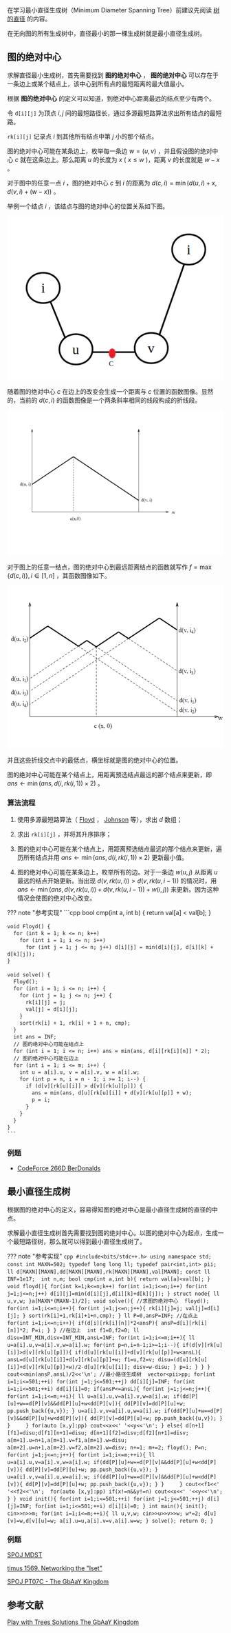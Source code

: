 在学习最小直径生成树（Minimum Diameter Spanning Tree）前建议先阅读 [树的直径](./tree-diameter.md) 的内容。

在无向图的所有生成树中，直径最小的那一棵生成树就是最小直径生成树。

## 图的绝对中心

求解直径最小生成树，首先需要找到 **图的绝对中心** ， **图的绝对中心** 可以存在于一条边上或某个结点上，该中心到所有点的最短距离的最大值最小。

根据 **图的绝对中心** 的定义可以知道，到绝对中心距离最远的结点至少有两个。

令 `d[i][j]` 为顶点 $i,j$ 间的最短路径长，通过多源最短路算法求出所有结点的最短路。

 `rk[i][j]` 记录点 $i$ 到其他所有结点中第 $j$ 小的那个结点。

图的绝对中心可能在某条边上，枚举每一条边 $w=(u,v)$ ，并且假设图的绝对中心 $c$ 就在这条边上。那么距离 $u$ 的长度为 $x$ ( $x \leq w$ )，距离 $v$ 的长度就是 $w - x$ 。

对于图中的任意一点 $i$ ，图的绝对中心 $c$ 到 $i$ 的距离为 $d(c,i)=\min(d(u,i) + x, d(v,i) + (w - x))$ 。

举例一个结点 $i$ ，该结点与图的绝对中心的位置关系如下图。

![mdst1](./images/mdst-1.png)

随着图的绝对中心 $c$ 在边上的改变会生成一个距离与 $c$ 位置的函数图像。显然的，当前的 $d(c,i)$ 的函数图像是一个两条斜率相同的线段构成的折线段。

![mdst2](./images/mdst-2.png)

对于图上的任意一结点，图的绝对中心到最远距离结点的函数就写作 $f = \max\{ d(c,i)\},i \in[1,n]$ ，其函数图像如下。

![mdst3](./images/mdst-3.png)

并且这些折线交点中的最低点，横坐标就是图的绝对中心的位置。

图的绝对中心可能在某个结点上，用距离预选结点最远的那个结点来更新，即 $\textit{ans}\leftarrow \min(\textit{ans},d(i,\textit{rk}(i,1))\times 2)$ 。

### 算法流程

1. 使用多源最短路算法（ [Floyd](shortest-path.md#floyd) ， [Johnson](shortest-path.md#johnson) 等），求出 $d$ 数组；

2. 求出 `rk[i][j]` ，并将其升序排序；

3. 图的绝对中心可能在某个结点上，用距离预选结点最远的那个结点来更新，遍历所有结点并用 $\textit{ans}\leftarrow \min(\textit{ans},d(i,\textit{rk}(i,1)) \times 2)$ 更新最小值。

4. 图的绝对中心可能在某条边上，枚举所有的边。对于一条边 $w(u,j)$ 从距离 $u$ 最远的结点开始更新。当出现 $d(v,\textit{rk}(u,i)) > d(v,\textit{rk}(u,i-1))$ 的情况时，用 $\textit{ans}\leftarrow  \min(\textit{ans}, d(v,\textit{rk}(u,i))+d(v,\textit{rk}(u,i-1))+w(i,j))$ 来更新。因为这种情况会使图的绝对中心改变。

??? note "参考实现"
    ```cpp
    bool cmp(int a, int b) { return val[a] < val[b]; }
    
    void Floyd() {
      for (int k = 1; k <= n; k++)
        for (int i = 1; i <= n; i++)
          for (int j = 1; j <= n; j++) d[i][j] = min(d[i][j], d[i][k] + d[k][j]);
    }
    
    void solve() {
      Floyd();
      for (int i = 1; i <= n; i++) {
        for (int j = 1; j <= n; j++) {
          rk[i][j] = j;
          val[j] = d[i][j];
        }
        sort(rk[i] + 1, rk[i] + 1 + n, cmp);
      }
      int ans = INF;
      // 图的绝对中心可能在结点上
      for (int i = 1; i <= n; i++) ans = min(ans, d[i][rk[i][n]] * 2);
      // 图的绝对中心可能在边上
      for (int i = 1; i <= m; i++) {
        int u = a[i].u, v = a[i].v, w = a[i].w;
        for (int p = n, i = n - 1; i >= 1; i--) {
          if (d[v][rk[u][i]] > d[v][rk[u][p]]) {
            ans = min(ans, d[u][rk[u][i]] + d[v][rk[u][p]] + w);
            p = i;
          }
        }
      }
    }
    ```

### 例题

-  [CodeForce 266D BerDonalds](https://codeforces.ml/contest/266/problem/D) 

## 最小直径生成树

根据图的绝对中心的定义，容易得知图的绝对中心是最小直径生成树的直径的中点。

求解最小直径生成树首先需要找到图的绝对中心。以图的绝对中心为起点，生成一个最短路径树，那么就可以得到最小直径生成树了。

??? note "参考实现"
    ```cpp
    #include<bits/stdc++.h>
    using namespace std;
    const int MAXN=502;
    typedef long long ll;
    typedef pair<int,int> pii;
    ll d[MAXN][MAXN],dd[MAXN][MAXN],rk[MAXN][MAXN],val[MAXN];
    const ll INF=1e17; 
    int n,m;
    bool cmp(int a,int b){
     return val[a]<val[b];
    }
    void floyd(){
     for(int k=1;k<=n;k++)
     for(int i=1;i<=n;i++)
     for(int j=1;j<=n;j++)
     d[i][j]=min(d[i][j],d[i][k]+d[k][j]);
    }
    struct node{
     ll u,v,w;
    }a[MAXN*(MAXN-1)/2];
    void solve(){
     //求图的绝对中心 
     floyd();
     for(int i=1;i<=n;i++){
      for(int j=1;j<=n;j++){
       rk[i][j]=j;
       val[j]=d[i][j];
      }
      sort(rk[i]+1,rk[i]+1+n,cmp);
     }
     ll P=0,ansP=INF;
     //在点上 
     for(int i=1;i<=n;i++){
      if(d[i][rk[i][n]]*2<ansP){
       ansP=d[i][rk[i][n]]*2;
       P=i;
      }
     }
     //在边上 
     int f1=0,f2=0;
     ll disu=INT_MIN,disv=INT_MIN,ansL=INF;
     for(int i=1;i<=m;i++){
      ll u=a[i].u,v=a[i].v,w=a[i].w;
      for(int p=n,i=n-1;i>=1;i--){
       if(d[v][rk[u][i]]>d[v][rk[u][p]]){
        if(d[u][rk[u][i]]+d[v][rk[u][p]]+w<ansL){
         ansL=d[u][rk[u][i]]+d[v][rk[u][p]]+w;
         f1=u,f2=v;
         disu=(d[u][rk[u][i]]+d[v][rk[u][p]]+w)/2-d[u][rk[u][i]];
         disv=w-disu;
        }
        p=i;
       }
      }
     }
     cout<<min(ansP,ansL)/2<<'\n';
     //最小路径生成树 
     vector<pii>pp;
     for(int i=1;i<=501;++i)
     for(int j=1;j<=501;++j)
     dd[i][j]=INF;
     for(int i=1;i<=501;++i)
     dd[i][i]=0;
     if(ansP<=ansL){
      for(int j=1;j<=n;j++){
       for(int i=1;i<=m;++i){
        ll u=a[i].u,v=a[i].v,w=a[i].w;
        if(dd[P][u]+w==d[P][v]&&dd[P][u]+w<dd[P][v]){
         dd[P][v]=dd[P][u]+w;
         pp.push_back({u,v});
        }
        u=a[i].v,v=a[i].u,w=a[i].w;
        if(dd[P][u]+w==d[P][v]&&dd[P][u]+w<dd[P][v]){
         dd[P][v]=dd[P][u]+w;
         pp.push_back({u,v});
        }
       }	
      }
      for(auto [x,y]:pp)
      cout<<x<<' '<<y<<'\n';
     }
     else{
      d[n+1][f1]=disu;d[f1][n+1]=disu;
      d[n+1][f2]=disv;d[f2][n+1]=disv;
      a[m+1].u=n+1,a[m+1].v=f1,a[m+1].w=disu;
      a[m+2].u=n+1,a[m+2].v=f2,a[m+2].w=disv;
      n+=1;
      m+=2;
      floyd();
      P=n;
      for(int j=1;j<=n;j++){
       for(int i=1;i<=m;++i){
        ll u=a[i].u,v=a[i].v,w=a[i].w;
        if(dd[P][u]+w==d[P][v]&&dd[P][u]+w<dd[P][v]){
         dd[P][v]=dd[P][u]+w;
         pp.push_back({u,v});
        }
        u=a[i].v,v=a[i].u,w=a[i].w;
        if(dd[P][u]+w==d[P][v]&&dd[P][u]+w<dd[P][v]){
         dd[P][v]=dd[P][u]+w;
         pp.push_back({u,v});
        }
       }	
      }
      cout<<f1<<' '<<f2<<'\n'; 
      for(auto [x,y]:pp)
      if(x!=n&&y!=n)
      cout<<x<<' '<<y<<'\n';
     }
    }
    void init(){
     for(int i=1;i<=501;++i)
     for(int j=1;j<=501;++j)
     d[i][j]=INF;
     for(int i=1;i<=501;++i)
     d[i][i]=0;
    }
    int main(){
     init();
     cin>>n>>m;
     for(int i=1;i<=m;++i){
      ll u,v,w;
      cin>>u>>v>>w;
      w*=2;
      d[u][v]=w,d[v][u]=w;
      a[i].u=u,a[i].v=v,a[i].w=w;
     }
     solve();
     return 0;
    }
    ```

### 例题

 [SPOJ MDST](https://www.spoj.com/problems/MDST/) 

 [timus 1569. Networking the "Iset"](https://acm.timus.ru/problem.aspx?space=1&num=1569) 

 [SPOJ PT07C - The GbAaY Kingdom](https://www.spoj.com/problems/PT07C) 

## 参考文献

 [Play with Trees Solutions The GbAaY Kingdom](https://adn.botao.hu/adn-backup/blog/attachments/month_0705/32007531153238.pdf) 
